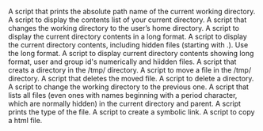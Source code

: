 A script that prints the absolute path name of the current working directory.
A script to display  the contents list of your current directory.
A script that changes the working directory to the user’s home directory.
A script to display the current directory contents in a long format.
A script to display the current directory contents, including hidden files (starting with .). Use the long format.
A script to display current directory contents showing long format, user and group id's numerically and hiidden files.
A script that creats a directory in the /tmp/ directory.
A script to move a file in the /tmp/ directory.
A script that deletes the moved file.
A script to delete a directory.
A script to change the working directory to the previous one.
A script that lists all files (even ones with names beginning with a period character, which are normally hidden) in the current directory and parent.
A script prints the type of the file.
A script to create a symbolic link.
A script to copy a html file.
